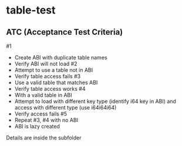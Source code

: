 # table-test

## ATC (Acceptance Test Criteria)
#1
- Create ABI with duplicate table names
- Verify ABI will not load
#2
- Attempt to use a table not in ABI
- Verify table access fails
#3
- Use a valid table that matches ABI
- Verify table access works
#4
- With a valid table in ABI
- Attempt to load with different key type (identify i64 key in ABI) and access with different type (use i64i64i64)
- Verify access fails
#5
- Repeat #3, #4 with no ABI
- ABI is lazy created

Details are inside the subfolder